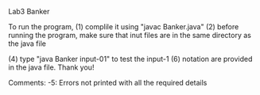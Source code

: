 Lab3 Banker

To run the program,
(1) complile it using "javac Banker.java"
(2) before running the program, make sure that inut files are in the 
same directory as the java file

(4) type "java Banker input-01" to test the input-1
(6) notation are provided in the java file. Thank you!

Comments:
-5: Errors not printed with all the required details
